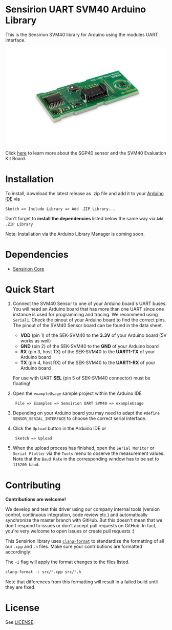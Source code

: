 # Sensirion UART SVM40 Arduino Library

This is the Sensirion SVM40 library for Arduino using the
modules UART interface.

[<center><img src="images/SVM4x.png" width="500px"></center>](https://www.sensirion.com/en/environmental-sensors/evaluation-kit-sek-svm40/)

Click [here](https://www.sensirion.com/en/environmental-sensors/evaluation-kit-sek-svm40/) to learn more about the SGP40
sensor and the SVM40 Evaluation Kit Board.


# Installation

To install, download the latest release as .zip file and add it to your
[Arduino IDE](http://www.arduino.cc/en/main/software) via

	Sketch => Include Library => Add .ZIP Library...

Don't forget to **install the dependencies** listed below the same way via `Add
.ZIP Library`

Note: Installation via the Arduino Library Manager is coming soon.

# Dependencies

* [Sensirion Core](https://github.com/Sensirion/arduino-core)

# Quick Start

1. Connect the SVM40 Sensor to one of your Arduino board's
   UART buses. You will need an Arduino board that has more than one UART since one instance is used for programming and tracing. We recommend using `Serial1`. Check the pinout of your Arduino board to find the correct pins. The pinout of the SVM40
   Sensor board can be found in the data sheet.

	* **VDD** (pin 1) of the SEK-SVM40 to the **3.3V** of your Arduino board (5V works as well) 
	* **GND** (pin 2) of the SEK-SVM40 to the **GND** of your Arduino board 
	* **RX** (pin 3, host TX) of the SEK-SVM40 to the **UART1-TX** of your Arduino board 
	* **TX** (pin 4, host RX) of the SEK-SVM40 to the **UART1-RX** of your Arduino board 

	For use with UART **SEL** (pin 5 of SEK-SVM40 connector) must be floating!

2. Open the `exampleUsage` sample project within the Arduino IDE

		File => Examples => Sensirion UART SVM40 => exampleUsage

3. Depending on your Arduino board you may need to adapt the `#define
   SENSOR_SERIAL_INTERFACE` to choose the correct serial interface.

4. Click the `Upload` button in the Arduino IDE or

		Sketch => Upload

5. When the upload process has finished, open the `Serial Monitor` or `Serial
   Plotter` via the `Tools` menu to observe the measurement values. Note that
   the `Baud Rate` in the corresponding window has to be set to `115200 baud`.

# Contributing

**Contributions are welcome!**

We develop and test this driver using our company internal tools (version
control, continuous integration, code review etc.) and automatically
synchronize the master branch with GitHub. But this doesn't mean that we don't
respond to issues or don't accept pull requests on GitHub. In fact, you're very
welcome to open issues or create pull requests :)

This Sensirion library uses
[`clang-format`](https://releases.llvm.org/download.html) to standardize the
formatting of all our `.cpp` and `.h` files. Make sure your contributions are
formatted accordingly:

The `-i` flag will apply the format changes to the files listed.

```bash
clang-format -i src/*.cpp src/*.h
```

Note that differences from this formatting will result in a failed build until
they are fixed.

# License

See [LICENSE](LICENSE).
